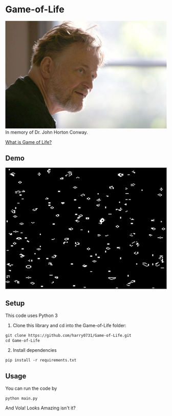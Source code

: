# Game-of-Life  
![alt Dr.Conway](assets/John_Conway.jpg?raw=true "Dr.Conway")  
In memory of Dr. John Horton Conway.  

[What is Game of Life?](https://en.wikipedia.org/wiki/Conway%27s_Game_of_Life)

## Demo   
![alt Demo](assets/Demo.gif?raw=true  "Demo")  
  
## Setup  
This code uses Python 3  
1. Clone this library and cd into the Game-of-Life folder:  
```  
git clone https://github.com/harry0731/Game-of-Life.git
cd Game-of-Life
```
2. Install dependencies  
```  
pip install -r requirements.txt
```  

## Usage  
You can run the code by  
```  
python main.py
```  

And Vola! Looks Amazing isn't it?

